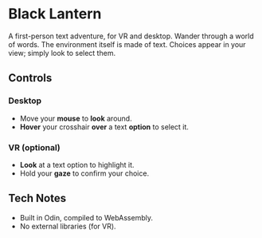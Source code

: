 # Black Lantern
A first-person text adventure, for VR and desktop.
Wander through a world of words. The environment itself is made of text. Choices appear in your view; simply look to select them.

## Controls
### Desktop
- Move your **mouse** to **look** around.
- **Hover** your crosshair **over** a text **option** to select it.

### VR (optional)
- **Look** at a text option to highlight it.
- Hold your **gaze** to confirm your choice.

## Tech Notes
- Built in Odin, compiled to WebAssembly.
- No external libraries (for VR).